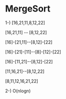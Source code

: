 # MergeSort
1-)
  [16,21,11,8,12,22]
  
  [16,21,11] -- [8,12,22]
  
  [16]-[21,11]--[8,12]-[22]
  
  [16]-[21]-[11]--[8]-[12]-[22]
  
  [16]-[11,21]--[8,12]-[22]
  
  [11,16,21]--[8,12,22]
  
  [8,11,12,16,21,22]
  
  
2-)
  O(nlogn)
